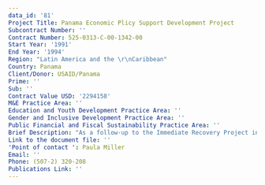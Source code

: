 ```yaml
---
data_id: '81'
Project Title: Panama Economic Plicy Support Development Project
Subcontract Number: ''
Contract Number: 525-0313-C-00-1342-00
Start Year: '1991'
End Year: '1994'
Region: "Latin America and the \r\nCaribbean"
Country: Panama
Client/Donor: USAID/Panama
Prime: ''
Sub: ''
Contract Value USD: '2294158'
M&E Practice Area: ''
Education and Youth Development Practice Area: ''
Gender and Inclusive Development Practice Area: ''
Public Financial and Fiscal Sustainability Practice Area: ''
Brief Description: "As a follow-up to the Immediate Recovery Project in Panama (USAID, 1990-1991), DevTech was selected to provide \r\nlong-term support to the Ministry of Planning and Economic Policy (MIPEE). Both projects included management and \r\nadministration, wconomic research, studies, publications and communications. This follow-on project continued the effort\r\nto raise the level of economic understanding in support of policy reform that was initiated under the fitst contract."
Link to the document file: ''
'Point of contact ': Paula Miller
Email: ''
Phone: (507-2) 320-208
Publications Link: ''
---
```


